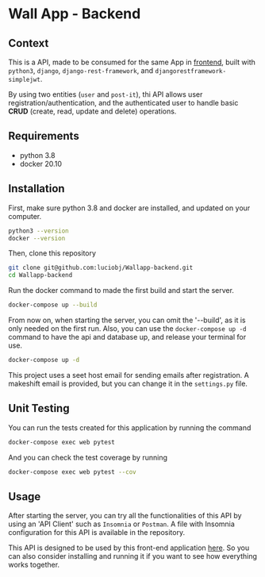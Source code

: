 # Wall App - Backend

## Context

This is a API, made to be consumed for the same App in [frontend](https://github.com/luciobj/wallapp-frontend), built with `python3`, `django`, `django-rest-framework`, and `djangorestframework-simplejwt`.

By using two entities (`user` and `post-it`), thi API allows user registration/authentication, and the authenticated user to handle basic **CRUD** (create, read, update and delete) operations.

## Requirements

- python 3.8
- docker 20.10

## Installation

First, make sure python 3.8 and docker are installed, and updated on your computer.

```bash
python3 --version
docker --version
```

Then, clone this repository
```bash
git clone git@github.com:luciobj/Wallapp-backend.git
cd Wallapp-backend
```

Run the docker command to made the first build and start the server.

```bash
docker-compose up --build
```

From now on, when starting the server, you can omit the '--build', as it is only needed on the first run. Also, you can use the `docker-compose up -d` command to have the api and database up, and release your terminal for use.

```bash
docker-compose up -d
```

This project uses a seet host email for sending emails after registration. A makeshift email is provided, but you can change it in the `settings.py` file.

## Unit Testing

You can run the tests created for this application by running the command
```bash
docker-compose exec web pytest
```
And you can check the test coverage by running
```bash
docker-compose exec web pytest --cov
```
## Usage

After starting the server, you can try all the functionalities of this API by using an 'API Client' such as `Insomnia` or `Postman`. A file with Insomnia configuration for this API is available in the repository.

This API is designed to be used by this front-end application [here](https://github.com/luciobj/wallapp-frontend). So you can also consider installing and running it if you want to see how everything works together.
